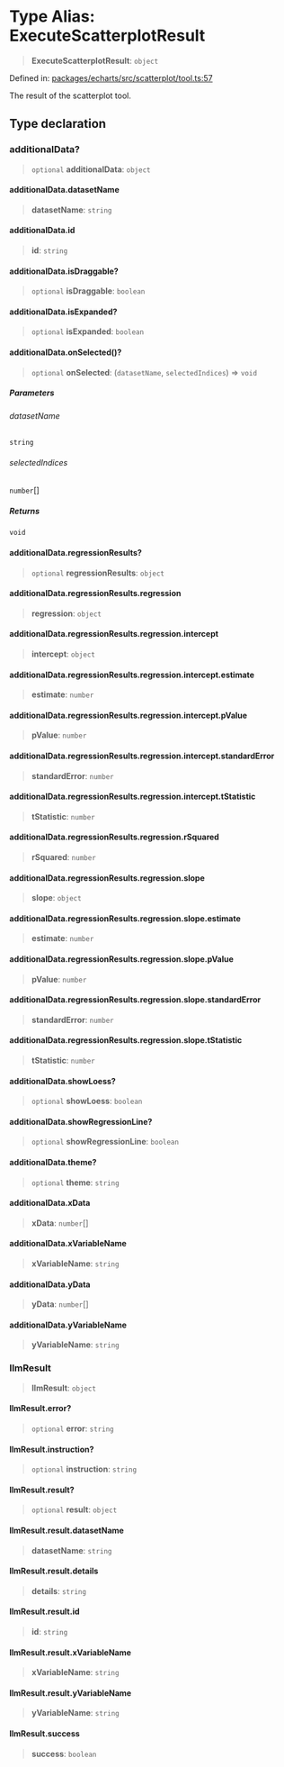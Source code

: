 # Type Alias: ExecuteScatterplotResult

> **ExecuteScatterplotResult**: `object`

Defined in: [packages/echarts/src/scatterplot/tool.ts:57](https://github.com/GeoDaCenter/openassistant/blob/0c688d870b87d67f5ae44bc9413af48292a3320a/packages/echarts/src/scatterplot/tool.ts#L57)

The result of the scatterplot tool.

## Type declaration

### additionalData?

> `optional` **additionalData**: `object`

#### additionalData.datasetName

> **datasetName**: `string`

#### additionalData.id

> **id**: `string`

#### additionalData.isDraggable?

> `optional` **isDraggable**: `boolean`

#### additionalData.isExpanded?

> `optional` **isExpanded**: `boolean`

#### additionalData.onSelected()?

> `optional` **onSelected**: (`datasetName`, `selectedIndices`) => `void`

##### Parameters

###### datasetName

`string`

###### selectedIndices

`number`[]

##### Returns

`void`

#### additionalData.regressionResults?

> `optional` **regressionResults**: `object`

#### additionalData.regressionResults.regression

> **regression**: `object`

#### additionalData.regressionResults.regression.intercept

> **intercept**: `object`

#### additionalData.regressionResults.regression.intercept.estimate

> **estimate**: `number`

#### additionalData.regressionResults.regression.intercept.pValue

> **pValue**: `number`

#### additionalData.regressionResults.regression.intercept.standardError

> **standardError**: `number`

#### additionalData.regressionResults.regression.intercept.tStatistic

> **tStatistic**: `number`

#### additionalData.regressionResults.regression.rSquared

> **rSquared**: `number`

#### additionalData.regressionResults.regression.slope

> **slope**: `object`

#### additionalData.regressionResults.regression.slope.estimate

> **estimate**: `number`

#### additionalData.regressionResults.regression.slope.pValue

> **pValue**: `number`

#### additionalData.regressionResults.regression.slope.standardError

> **standardError**: `number`

#### additionalData.regressionResults.regression.slope.tStatistic

> **tStatistic**: `number`

#### additionalData.showLoess?

> `optional` **showLoess**: `boolean`

#### additionalData.showRegressionLine?

> `optional` **showRegressionLine**: `boolean`

#### additionalData.theme?

> `optional` **theme**: `string`

#### additionalData.xData

> **xData**: `number`[]

#### additionalData.xVariableName

> **xVariableName**: `string`

#### additionalData.yData

> **yData**: `number`[]

#### additionalData.yVariableName

> **yVariableName**: `string`

### llmResult

> **llmResult**: `object`

#### llmResult.error?

> `optional` **error**: `string`

#### llmResult.instruction?

> `optional` **instruction**: `string`

#### llmResult.result?

> `optional` **result**: `object`

#### llmResult.result.datasetName

> **datasetName**: `string`

#### llmResult.result.details

> **details**: `string`

#### llmResult.result.id

> **id**: `string`

#### llmResult.result.xVariableName

> **xVariableName**: `string`

#### llmResult.result.yVariableName

> **yVariableName**: `string`

#### llmResult.success

> **success**: `boolean`
